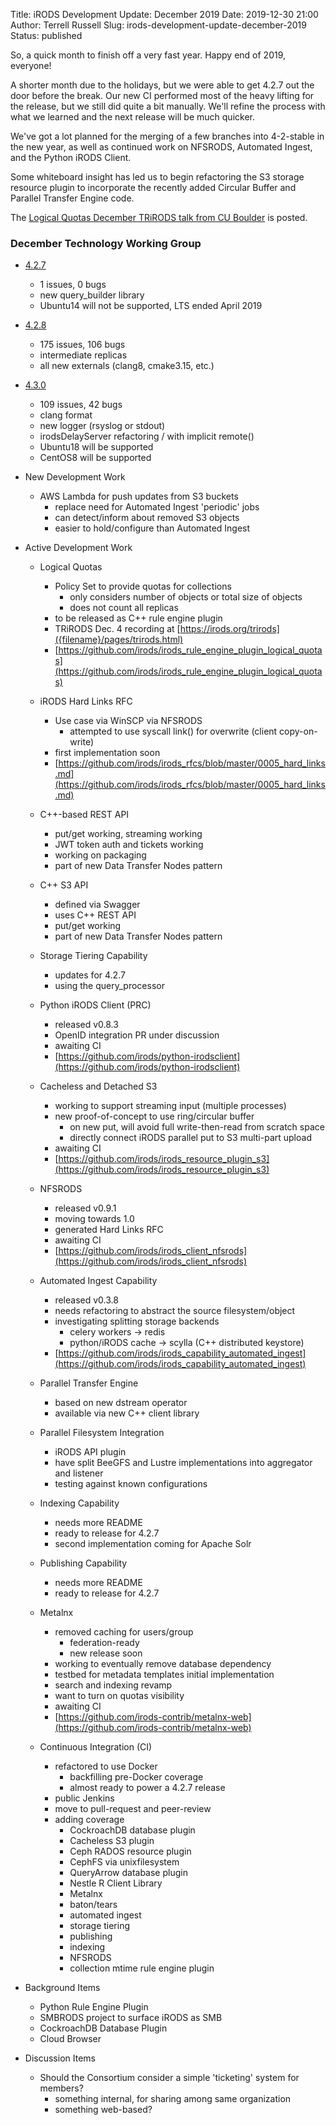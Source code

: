 Title: iRODS Development Update: December 2019
Date: 2019-12-30 21:00
Author: Terrell Russell
Slug: irods-development-update-december-2019
Status: published

So, a quick month to finish off a very fast year.  Happy end of 2019, everyone!

A shorter month due to the holidays, but we were able to get 4.2.7 out the door before the break.  Our new CI performed most of the heavy lifting for the release, but we still did quite a bit manually.  We'll refine the process with what we learned and the next release will be much quicker.

We've got a lot planned for the merging of a few branches into 4-2-stable in the new year, as well as continued work on NFSRODS, Automated Ingest, and the Python iRODS Client.

Some whiteboard insight has led us to begin refactoring the S3 storage resource plugin to incorporate the recently added Circular Buffer and Parallel Transfer Engine code.

The [Logical Quotas December TRiRODS talk from CU Boulder]({filename}/pages/trirods.html) is posted.


### December Technology Working Group

- [4.2.7](https://github.com/irods/irods/milestone/32)

    - 1 issues, 0 bugs
    - new query_builder library
    - Ubuntu14 will not be supported, LTS ended April 2019

- [4.2.8](https://github.com/irods/irods/milestone/33)
    - 175 issues, 106 bugs
    - intermediate replicas
    - all new externals (clang8, cmake3.15, etc.)

- [4.3.0](https://github.com/irods/irods/milestone/16)

    - 109 issues, 42 bugs
    - clang format
    - new logger (rsyslog or stdout)
    - irodsDelayServer refactoring / with implicit remote()
    - Ubuntu18 will be supported
    - CentOS8 will be supported

- New Development Work

    - AWS Lambda for push updates from S3 buckets
        - replace need for Automated Ingest 'periodic' jobs
        - can detect/inform about removed S3 objects
        - easier to hold/configure than Automated Ingest

- Active Development Work

    - Logical Quotas
        - Policy Set to provide quotas for collections
            - only considers number of objects or total size of objects
            - does not count all replicas
        - to be released as C++ rule engine plugin
        - TRiRODS Dec. 4 recording at [https://irods.org/trirods]({filename}/pages/trirods.html)
        - [https://github.com/irods/irods_rule_engine_plugin_logical_quotas](https://github.com/irods/irods_rule_engine_plugin_logical_quotas)

    - iRODS Hard Links RFC
        - Use case via WinSCP via NFSRODS
            - attempted to use syscall link() for overwrite (client copy-on-write)
        - first implementation soon
        - [https://github.com/irods/irods_rfcs/blob/master/0005_hard_links.md](https://github.com/irods/irods_rfcs/blob/master/0005_hard_links.md)

    - C++-based REST API
        - put/get working, streaming working
        - JWT token auth and tickets working
        - working on packaging
        - part of new Data Transfer Nodes pattern

    - C++ S3 API
        - defined via Swagger
        - uses C++ REST API
        - put/get working
        - part of new Data Transfer Nodes pattern

    - Storage Tiering Capability
        - updates for 4.2.7
        - using the query_processor

    - Python iRODS Client (PRC)
        - released v0.8.3
        - OpenID integration PR under discussion
        - awaiting CI
        - [https://github.com/irods/python-irodsclient](https://github.com/irods/python-irodsclient)

    - Cacheless and Detached S3
        - working to support streaming input (multiple processes)
        - new proof-of-concept to use ring/circular buffer
            - on new put, will avoid full write-then-read from scratch space
            - directly connect iRODS parallel put to S3 multi-part upload
        - awaiting CI
        - [https://github.com/irods/irods_resource_plugin_s3](https://github.com/irods/irods_resource_plugin_s3)

    - NFSRODS
        - released v0.9.1
        - moving towards 1.0
        - generated Hard Links RFC
        - awaiting CI
        - [https://github.com/irods/irods_client_nfsrods](https://github.com/irods/irods_client_nfsrods)

    - Automated Ingest Capability
        - released v0.3.8
        - needs refactoring to abstract the source filesystem/object
        - investigating splitting storage backends
            - celery workers -> redis
            - python/iRODS cache -> scylla (C++ distributed keystore)
        - [https://github.com/irods/irods_capability_automated_ingest](https://github.com/irods/irods_capability_automated_ingest)

    - Parallel Transfer Engine
        - based on new dstream operator
        - available via new C++ client library

    - Parallel Filesystem Integration
        - iRODS API plugin
        - have split BeeGFS and Lustre implementations into aggregator and listener
        - testing against known configurations
        
    - Indexing Capability
        - needs more README
        - ready to release for 4.2.7
        - second implementation coming for Apache Solr

    - Publishing Capability
        - needs more README
        - ready to release for 4.2.7

    - Metalnx
        - removed caching for users/group
            - federation-ready
            - new release soon
        - working to eventually remove database dependency
        - testbed for metadata templates initial implementation
        - search and indexing revamp
        - want to turn on quotas visibility
        - awaiting CI
        - [https://github.com/irods-contrib/metalnx-web](https://github.com/irods-contrib/metalnx-web)

    - Continuous Integration (CI)
        - refactored to use Docker
            - backfilling pre-Docker coverage
            - almost ready to power a 4.2.7 release
        - public Jenkins
        - move to pull-request and peer-review
        - adding coverage
            - CockroachDB database plugin
            - Cacheless S3 plugin
            - Ceph RADOS resource plugin
            - CephFS via unixfilesystem
            - QueryArrow database plugin
            - Nestle R Client Library
            - Metalnx
            - baton/tears
            - automated ingest
            - storage tiering
            - publishing
            - indexing
            - NFSRODS
            - collection mtime rule engine plugin

- Background Items

    - Python Rule Engine Plugin
    - SMBRODS project to surface iRODS as SMB
    - CockroachDB Database Plugin
    - Cloud Browser

- Discussion Items

    - Should the Consortium consider a simple 'ticketing' system for members?
        - something internal, for sharing among same organization
        - something web-based?
